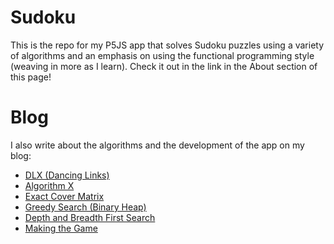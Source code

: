 # Sudoku
 
This is the repo for my P5JS app that solves Sudoku puzzles using a variety of algorithms and an emphasis on using the functional 
programming style (weaving in more as I learn). Check it out in the link in the About section of this page!

# Blog

I also write about the algorithms and the development of the app on my blog:

* [DLX (Dancing Links)](https://kychin.netlify.app/sudoku/dlx/)
* [Algorithm X](https://kychin.netlify.app/sudoku/algorithm-x/)
* [Exact Cover Matrix](https://kychin.netlify.app/sudoku/exact-cover-matrix/)
* [Greedy Search (Binary Heap)](https://kychin.netlify.app/sudoku/greedy-search/)
* [Depth and Breadth First Search](https://kychin.netlify.app/sudoku/depth-breadth-first-search/)
* [Making the Game](https://kychin.netlify.app/sudoku/making-the-game/)
